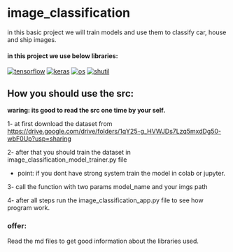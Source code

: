 # image_classification
in this basic project we will train models and use them to classify car, house and ship images.

#### in this project we use below libraries: 
<a href="https://github.com/maskiiw"><img alt="tensorflow" src="https://img.shields.io/badge/tensorflow-FF6F00?style=for-the-badge&logo=tensorflow&logoColor=f5f5f5"></a>
<a href="https://github.com/maskiiw"><img alt="keras" src="https://img.shields.io/badge/keras-D00000?style=for-the-badge&logo=keras&logoColor=f5f5f5"></a>
<a href="https://github.com/maskiiw"><img alt="os" src="https://img.shields.io/badge/os-FFCF00?style=for-the-badge"></a>
<a href="https://github.com/maskiiw"><img alt="shutil" src="https://img.shields.io/badge/shutil-000000?style=for-the-badge"></a>

## How you should use the src:
**waring: its good to read the src one time by your self.**

1- at first download the dataset from https://drive.google.com/drive/folders/1qY25-g_HVWJDs7Lzq5mxdDg50-wbF0Up?usp=sharing

2- after that you should train the dataset in image_classification_model_trainer.py file 
  - point: if you dont have strong system train the model in colab or jupyter.

3- call the function with two params model_name and your imgs path

4- after all steps run the image_classification_app.py file to see how program work.

### offer: 
Read the md files to get good information about the libraries used.
